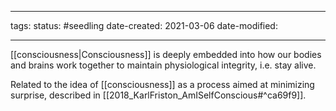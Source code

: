 ______________
tags:
status: #seedling 
date-created: 2021-03-06
date-modified: 
______________

[[consciousness|Consciousness]] is deeply embedded into how our bodies and brains work together to maintain physiological integrity, i.e. stay alive.

Related to the idea of [[consciousness]] as a process aimed at minimizing surprise, described in [[2018_KarlFriston_AmISelfConscious#^ca69f9]].

